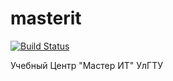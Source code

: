 masterit
========
[![Build Status](https://travis-ci.org/PanfilovDenis/masterit.png?branch=master)](https://travis-ci.org/PanfilovDenis/masterit)

Учебный Центр "Мастер ИТ" УлГТУ
